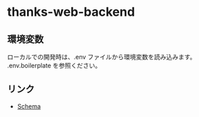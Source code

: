 # thanks-web-backend

## 環境変数

ローカルでの開発時は、.env ファイルから環境変数を読み込みます。  
.env.boilerplate を参照ください。

## リンク

- [Schema](https://github.com/foodbank-ymg/thanks-web-backend/wiki/Schema)
